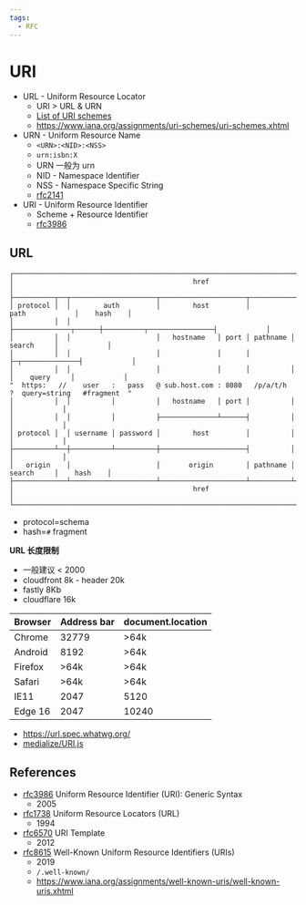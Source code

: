 ```yaml
---
tags:
  - RFC
---
```


# URI

- URL - Uniform Resource Locator
  - URI > URL & URN
  - [List of URI schemes](https://en.wikipedia.org/wiki/List_of_URI_schemes)
  - https://www.iana.org/assignments/uri-schemes/uri-schemes.xhtml
- URN - Uniform Resource Name
  - `<URN>:<NID>:<NSS>`
  - `urn:isbn:X`
  - URN 一般为 urn
  - NID - Namespace Identifier
  - NSS - Namespace Specific String
  - [rfc2141](https://datatracker.ietf.org/doc/html/rfc2141)
- URI - Uniform Resource Identifier
  - Scheme + Resource Identifier
  - [rfc3986](https://datatracker.ietf.org/doc/html/rfc3986)

## URL

```
┌──────────────────────────────────────────────────────────────────────────────────────────────────┐
│                                            href                                                  │
├──────────┬──┬─────────────────────┬─────────────────────┬───────────────────────────┬────────────┤
│ protocol │  │        auth         │        host         │           path            │    hash    │
│          │  │                     ├──────────────┬──────┼──────────┬────────────────┤            │
│          │  │                     │   hostname   │ port │ pathname │     search     │            │
│          │  │                     │              │      │          ├─┬──────────────┤            │
│          │  │                     │              │      │          │ │    query     │            │
"  https:   //    user   :   pass   @ sub.host.com : 8080   /p/a/t/h  ?  query=string   #fragment  "
│          │  │          │          │   hostname   │ port │          │                │            │
│          │  │          │          ├──────────────┴──────┤          │                │            │
│ protocol │  │ username │ password │        host         │          │                │            │
├──────────┴──┼──────────┴──────────┼─────────────────────┤          │                │            │
│   origin    │                     │       origin        │ pathname │     search     │    hash    │
├─────────────┴─────────────────────┴─────────────────────┴──────────┴────────────────┴────────────┤
│                                            href                                                  │
└──────────────────────────────────────────────────────────────────────────────────────────────────┘
```

- protocol=schema
- hash=`#` fragment

**URL 长度限制**

- 一般建议 < 2000
- cloudfront 8k - header 20k
- fastly 8Kb
- cloudflare 16k

| Browser | Address bar | document.location |
| ------- | ----------- | ----------------- |
| Chrome  | 32779       | >64k              |
| Android | 8192        | >64k              |
| Firefox | >64k        | >64k              |
| Safari  | >64k        | >64k              |
| IE11    | 2047        | 5120              |
| Edge 16 | 2047        | 10240             |

- https://url.spec.whatwg.org/
- [medialize/URI.js](https://github.com/medialize/URI.js)

## References

- [rfc3986](https://datatracker.ietf.org/doc/html/rfc3986)
  Uniform Resource Identifier (URI): Generic Syntax
  - 2005
- [rfc1738](https://datatracker.ietf.org/doc/html/rfc1738)
  Uniform Resource Locators (URL)
  - 1994
- [rfc6570](https://datatracker.ietf.org/doc/html/rfc6570)
  URI Template
  - 2012
- [rfc8615](https://datatracker.ietf.org/doc/html/rfc8615)
  Well-Known Uniform Resource Identifiers (URIs)
  - 2019
  - `/.well-known/`
  - https://www.iana.org/assignments/well-known-uris/well-known-uris.xhtml
